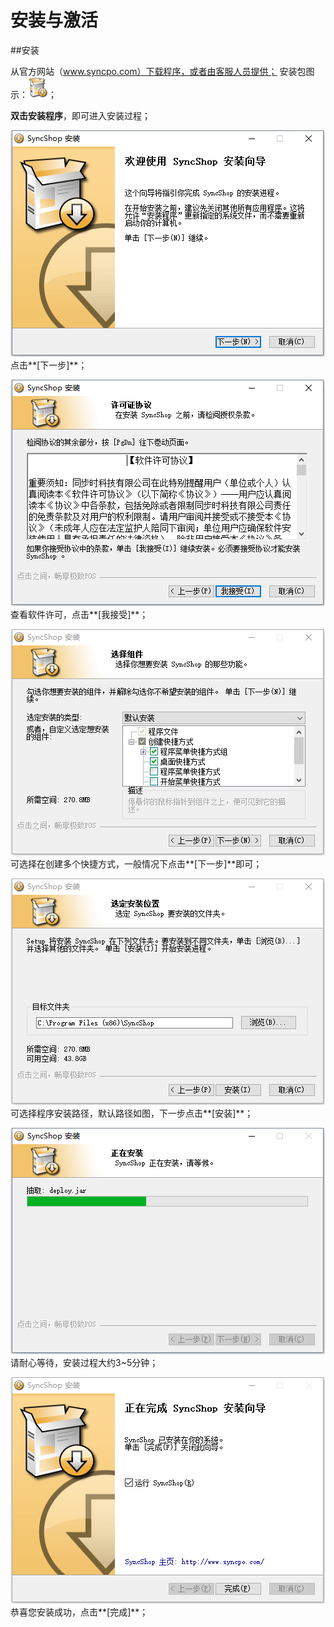 # 安装与激活

##安装

从官方网站（www.syncpo.com）下载程序，或者由客服人员提供；  安装包图示：![](安装包图片.png)；  

**双击安装程序**，即可进入安装过程；

![](安装-1.png)  
点击**[下一步]**；

![](安装-2.png)  
查看软件许可，点击**[我接受]**；  

![](安装-3.png)  
可选择在创建多个快捷方式，一般情况下点击**[下一步]**即可；  

![](安装-4.png)  
可选择程序安装路径，默认路径如图，下一步点击**[安装]**；  

![](安装-5.png)      
请耐心等待，安装过程大约3~5分钟；  

![](安装-6.png)  
恭喜您安装成功，点击**[完成]**；  




